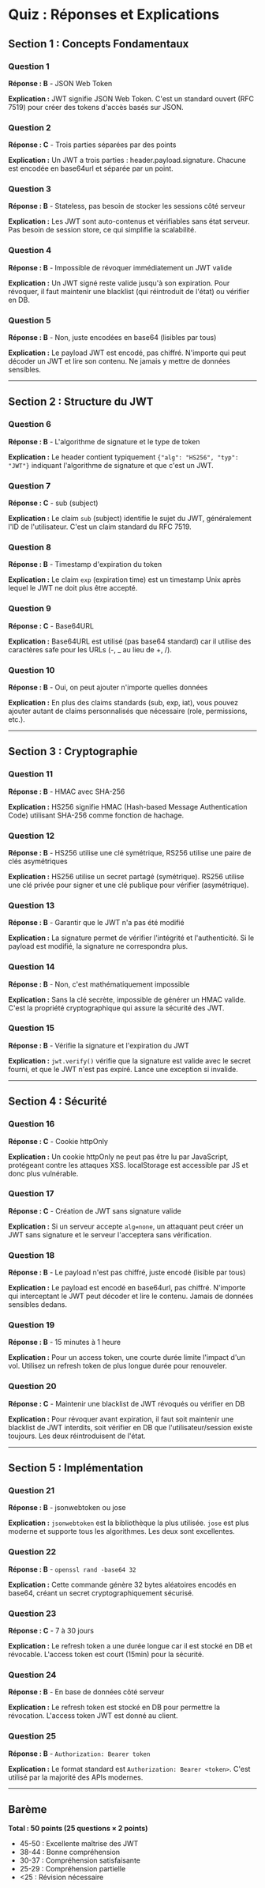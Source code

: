 # Quiz : Réponses et Explications

## Section 1 : Concepts Fondamentaux

### Question 1
**Réponse : B** - JSON Web Token

**Explication :** JWT signifie JSON Web Token. C'est un standard ouvert (RFC 7519) pour créer des tokens d'accès basés sur JSON.

### Question 2
**Réponse : C** - Trois parties séparées par des points

**Explication :** Un JWT a trois parties : header.payload.signature. Chacune est encodée en base64url et séparée par un point.

### Question 3
**Réponse : B** - Stateless, pas besoin de stocker les sessions côté serveur

**Explication :** Les JWT sont auto-contenus et vérifiables sans état serveur. Pas besoin de session store, ce qui simplifie la scalabilité.

### Question 4
**Réponse : B** - Impossible de révoquer immédiatement un JWT valide

**Explication :** Un JWT signé reste valide jusqu'à son expiration. Pour révoquer, il faut maintenir une blacklist (qui réintroduit de l'état) ou vérifier en DB.

### Question 5
**Réponse : B** - Non, juste encodées en base64 (lisibles par tous)

**Explication :** Le payload JWT est encodé, pas chiffré. N'importe qui peut décoder un JWT et lire son contenu. Ne jamais y mettre de données sensibles.

---

## Section 2 : Structure du JWT

### Question 6
**Réponse : B** - L'algorithme de signature et le type de token

**Explication :** Le header contient typiquement `{"alg": "HS256", "typ": "JWT"}` indiquant l'algorithme de signature et que c'est un JWT.

### Question 7
**Réponse : C** - sub (subject)

**Explication :** Le claim `sub` (subject) identifie le sujet du JWT, généralement l'ID de l'utilisateur. C'est un claim standard du RFC 7519.

### Question 8
**Réponse : B** - Timestamp d'expiration du token

**Explication :** Le claim `exp` (expiration time) est un timestamp Unix après lequel le JWT ne doit plus être accepté.

### Question 9
**Réponse : C** - Base64URL

**Explication :** Base64URL est utilisé (pas base64 standard) car il utilise des caractères safe pour les URLs (-, _ au lieu de +, /).

### Question 10
**Réponse : B** - Oui, on peut ajouter n'importe quelles données

**Explication :** En plus des claims standards (sub, exp, iat), vous pouvez ajouter autant de claims personnalisés que nécessaire (role, permissions, etc.).

---

## Section 3 : Cryptographie

### Question 11
**Réponse : B** - HMAC avec SHA-256

**Explication :** HS256 signifie HMAC (Hash-based Message Authentication Code) utilisant SHA-256 comme fonction de hachage.

### Question 12
**Réponse : B** - HS256 utilise une clé symétrique, RS256 utilise une paire de clés asymétriques

**Explication :** HS256 utilise un secret partagé (symétrique). RS256 utilise une clé privée pour signer et une clé publique pour vérifier (asymétrique).

### Question 13
**Réponse : B** - Garantir que le JWT n'a pas été modifié

**Explication :** La signature permet de vérifier l'intégrité et l'authenticité. Si le payload est modifié, la signature ne correspondra plus.

### Question 14
**Réponse : B** - Non, c'est mathématiquement impossible

**Explication :** Sans la clé secrète, impossible de générer un HMAC valide. C'est la propriété cryptographique qui assure la sécurité des JWT.

### Question 15
**Réponse : B** - Vérifie la signature et l'expiration du JWT

**Explication :** `jwt.verify()` vérifie que la signature est valide avec le secret fourni, et que le JWT n'est pas expiré. Lance une exception si invalide.

---

## Section 4 : Sécurité

### Question 16
**Réponse : C** - Cookie httpOnly

**Explication :** Un cookie httpOnly ne peut pas être lu par JavaScript, protégeant contre les attaques XSS. localStorage est accessible par JS et donc plus vulnérable.

### Question 17
**Réponse : C** - Création de JWT sans signature valide

**Explication :** Si un serveur accepte `alg=none`, un attaquant peut créer un JWT sans signature et le serveur l'acceptera sans vérification.

### Question 18
**Réponse : B** - Le payload n'est pas chiffré, juste encodé (lisible par tous)

**Explication :** Le payload est encodé en base64url, pas chiffré. N'importe qui interceptant le JWT peut décoder et lire le contenu. Jamais de données sensibles dedans.

### Question 19
**Réponse : B** - 15 minutes à 1 heure

**Explication :** Pour un access token, une courte durée limite l'impact d'un vol. Utilisez un refresh token de plus longue durée pour renouveler.

### Question 20
**Réponse : C** - Maintenir une blacklist de JWT révoqués ou vérifier en DB

**Explication :** Pour révoquer avant expiration, il faut soit maintenir une blacklist de JWT interdits, soit vérifier en DB que l'utilisateur/session existe toujours. Les deux réintroduisent de l'état.

---

## Section 5 : Implémentation

### Question 21
**Réponse : B** - jsonwebtoken ou jose

**Explication :** `jsonwebtoken` est la bibliothèque la plus utilisée. `jose` est plus moderne et supporte tous les algorithmes. Les deux sont excellentes.

### Question 22
**Réponse : B** - `openssl rand -base64 32`

**Explication :** Cette commande génère 32 bytes aléatoires encodés en base64, créant un secret cryptographiquement sécurisé.

### Question 23
**Réponse : C** - 7 à 30 jours

**Explication :** Le refresh token a une durée longue car il est stocké en DB et révocable. L'access token est court (15min) pour la sécurité.

### Question 24
**Réponse : B** - En base de données côté serveur

**Explication :** Le refresh token est stocké en DB pour permettre la révocation. L'access token JWT est donné au client.

### Question 25
**Réponse : B** - `Authorization: Bearer token`

**Explication :** Le format standard est `Authorization: Bearer <token>`. C'est utilisé par la majorité des APIs modernes.

---

## Barème

**Total : 50 points (25 questions × 2 points)**

- 45-50 : Excellente maîtrise des JWT
- 38-44 : Bonne compréhension
- 30-37 : Compréhension satisfaisante
- 25-29 : Compréhension partielle
- <25 : Révision nécessaire

